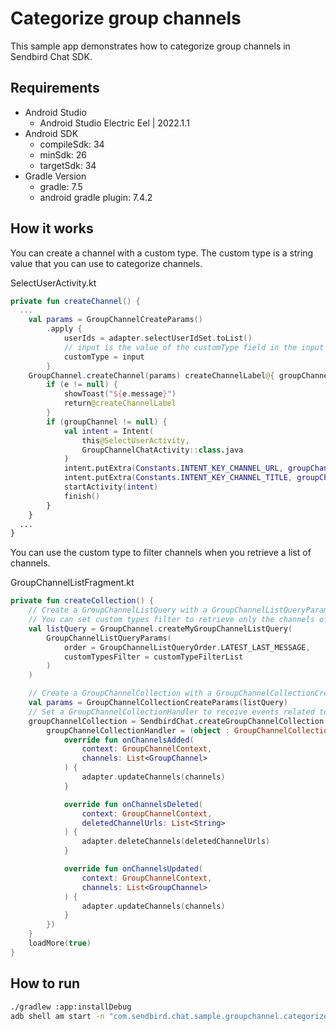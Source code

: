 # Categorize group channels

This sample app demonstrates how to categorize group channels in Sendbird Chat SDK.

## Requirements

+ Android Studio
  + Android Studio Electric Eel | 2022.1.1
+ Android SDK
    + compileSdk: 34
    + minSdk: 26
    + targetSdk: 34
+ Gradle Version
    + gradle: 7.5
    + android gradle plugin: 7.4.2

## How it works

You can create a channel with a custom type. The custom type is a string value that you can use to categorize channels.

SelectUserActivity.kt
``` kotlin
private fun createChannel() {
  ...
    val params = GroupChannelCreateParams()
        .apply {
            userIds = adapter.selectUserIdSet.toList()
            // input is the value of the customType field in the input field.
            customType = input
        }
    GroupChannel.createChannel(params) createChannelLabel@{ groupChannel, e ->
        if (e != null) {
            showToast("${e.message}")
            return@createChannelLabel
        }
        if (groupChannel != null) {
            val intent = Intent(
                this@SelectUserActivity,
                GroupChannelChatActivity::class.java
            )
            intent.putExtra(Constants.INTENT_KEY_CHANNEL_URL, groupChannel.url)
            intent.putExtra(Constants.INTENT_KEY_CHANNEL_TITLE, groupChannel.name)
            startActivity(intent)
            finish()
        }
    }
  ...
}
```

You can use the custom type to filter channels when you retrieve a list of channels.

GroupChannelListFragment.kt
``` kotlin
private fun createCollection() {
    // Create a GroupChannelListQuery with a GroupChannelListQueryParams.
    // You can set custom types filter to retrieve only the channels of the custom types.
    val listQuery = GroupChannel.createMyGroupChannelListQuery(
        GroupChannelListQueryParams(
            order = GroupChannelListQueryOrder.LATEST_LAST_MESSAGE,
            customTypesFilter = customTypeFilterList
        )
    )

    // Create a GroupChannelCollection with a GroupChannelCollectionCreateParams.
    val params = GroupChannelCollectionCreateParams(listQuery)
    // Set a GroupChannelCollectionHandler to receive events related to the GroupChannelCollection.
    groupChannelCollection = SendbirdChat.createGroupChannelCollection(params).apply {
        groupChannelCollectionHandler = (object : GroupChannelCollectionHandler {
            override fun onChannelsAdded(
                context: GroupChannelContext,
                channels: List<GroupChannel>
            ) {
                adapter.updateChannels(channels)
            }

            override fun onChannelsDeleted(
                context: GroupChannelContext,
                deletedChannelUrls: List<String>
            ) {
                adapter.deleteChannels(deletedChannelUrls)
            }

            override fun onChannelsUpdated(
                context: GroupChannelContext,
                channels: List<GroupChannel>
            ) {
                adapter.updateChannels(channels)
            }
        })
    }
    loadMore(true)
}
```

## How to run
``` bash
./gradlew :app:installDebug
adb shell am start -n "com.sendbird.chat.sample.groupchannel.categorizechannels/com.sendbird.chat.sample.groupchannel.categorizechannels.base.SplashActivity" -a android.intent.action.MAIN -c android.intent.category.LAUNCHER --splashscreen-show-icon
```
